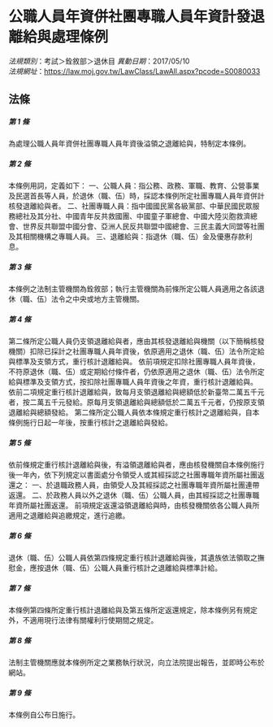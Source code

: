 # 公職人員年資併社團專職人員年資計發退離給與處理條例

*法規類別*：考試＞銓敘部＞退休目
*異動日期*：2017/05/10  
*法規網址*：https://law.moj.gov.tw/LawClass/LawAll.aspx?pcode=S0080033



## 法條
##### 第 1 條
為處理公職人員年資併社團專職人員年資後溢領之退離給與，特制定本條例。

##### 第 2 條
本條例用詞，定義如下：
一、公職人員：指公務、政務、軍職、教育、公營事業及民選首長等人員，於退休（職、伍）時，採認本條例所定社團專職人員年資併計核發退離給與者。
二、社團專職人員：指中國國民黨各級黨部、中華民國民眾服務總社及其分社、中國青年反共救國團、中國童子軍總會、中國大陸災胞救濟總會、世界反共聯盟中國分會、亞洲人民反共聯盟中國總會、三民主義大同盟等社團及其相關機構之專職人員。
三、退離給與：指退休（職、伍）金及優惠存款利息。

##### 第 3 條
本條例之法制主管機關為銓敘部；執行主管機關為前條所定公職人員適用之各該退休（職、伍）法令之中央或地方主管機關。

##### 第 4 條
第二條所定公職人員仍支領退離給與者，應由其核發退離給與機關（以下簡稱核發機關）扣除已採計之社團專職人員年資後，依原適用之退休（職、伍）法令所定給與標準及支領方式，重行核計退離給與。
依前項規定扣除社團專職人員年資後，不符原退休（職、伍）或定期給付條件者，仍依原適用之退休（職、伍）法令所定給與標準及支領方式，按扣除社團專職人員年資後之年資，重行核計退離給與。
依前二項規定重行核計退離給與，致每月支領退離給與總額低於新臺幣二萬五千元者，按二萬五千元發給。原每月支領退離給與總額低於二萬五千元者，仍按原支領退離給與總額發給。
第二條所定公職人員依本條規定重行核計之退離給與，自本條例施行日起一年後，按重行核計之退離給與發給。

##### 第 5 條
依前條規定重行核計退離給與後，有溢領退離給與者，應由核發機關自本條例施行後一年內，依下列規定以書面處分令領受人或其經採認之社團專職年資所屬社團返還之：
一、於退職政務人員，由領受人及其經採認之社團專職年資所屬社團連帶返還。
二、於政務人員以外之退休（職、伍）公職人員，由其經採認之社團專職年資所屬社團返還。
前項規定返還溢領退離給與時，由核發機關依各公職人員所適用之退離給與追繳規定，進行追繳。

##### 第 6 條
退休（職、伍）公職人員依第四條規定重行核計退離給與後，其遺族依法領取之撫慰金，應按退休（職、伍）公職人員重行核計之退離給與標準計給。

##### 第 7 條
本條例第四條所定重行核計退離給與及第五條所定返還規定，除本條例另有規定外，不適用現行法律有關權利行使期間之規定。

##### 第 8 條
法制主管機關應就本條例所定之業務執行狀況，向立法院提出報告，並即時公布於網站。

##### 第 9 條
本條例自公布日施行。


